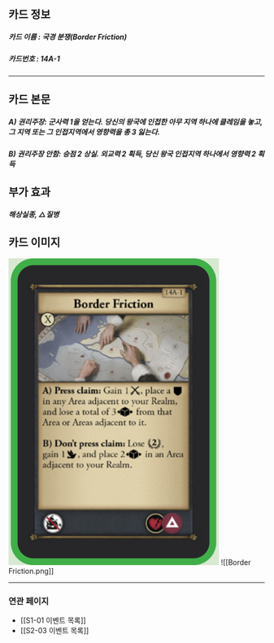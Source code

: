 ## 카드 정보
##### 카드 이름 : 국경 분쟁(Border Friction)
##### 카드번호  : 14A-1
---
## 카드 본문
##### A) 권리주장: 군사력 1을 얻는다. 당신의 왕국에 인접한 아무 지역 하나에 클레임을 놓고, 그 지역 또는 그 인접지역에서 영향력을 총 3 잃는다.

##### B) 권리주장 안함: 승점 2 상실. 외교력 2 획득, 당신 왕국 인접지역 하나에서 영향력 2 획득

## 부가 효과
##### 해상실종, △질병

## 카드 이미지
<img src="\Assets\Border Friction.png"/>
![[Border Friction.png]]

--- 

### 연관 페이지
- [[S1-01 이벤트 목록]]
- [[S2-03 이벤트 목록]]
